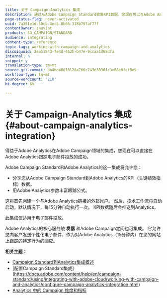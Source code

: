 ```yaml
---
title: 关于 Campaign-Analytics 集成
description: 通过从Adobe Campaign Standard收集KPI数据，您现在可以与Adobe Analytics共享活动数据，以衡量来自Adobe Campaign的电子邮件营销指标。
page-status-flag: never-activated
uuid: 7a351e1d-50cb-4ec5-8b66-318b797af77f
contentOwner: sauviat
products: SG_CAMPAIGN/STANDARD
audience: integrating
content-type: reference
topic-tags: working-with-campaign-and-analytics
discoiquuid: 2ea51543-fe4d-462b-b47e-9ccaa1d68dfa
internal: n
snippet: y
translation-type: tm+mt
source-git-commit: da4be48018128a766c749e30301c3c86e9fcf9e9
workflow-type: tm+mt
source-wordcount: '210'
ht-degree: 6%

---
```



# 关于 Campaign-Analytics 集成{#about-campaign-analytics-integration}

得益于Adobe Analytics在Adobe Campaign领域的集成，您现在可以直接在Adobe Analytics跟踪电子邮件投放的成功。

Adobe Campaign Standard和Adobe Analytics的这一集成将允许您：

* 分享您从Adobe Campaign Standard到Adobe Analytics的KPI（关键绩效指标）数据。
* 用Adobe Analytics参数丰富跟踪公式。

这将首先创建一个与Adobe Analytics链接的外部帐户。 然后，技术工作流将自动启动，默认情况下，每15分钟自动执行一次。 KPI数据随后会推送到Analytics。

此集成仅适用于电子邮件投放。

Adobe Analytics的核心服务触 **发器** 和Adobe Campaign之间也可集成。 它允许您向客户发送个性化电子邮件，作为对Adobe Analytics（15分钟内）在您的网站上跟踪的特定行为的回应。

**相关主题：**

* [Campaign Standard到Analytics集成概述](https://docs.adobe.com/content/help/en/analytics/integration/adobe-campaign.html)
* [配置Campaign Standard集成] (https://docs.adobe.com/content/help/en/campaign-standard/using/integrating-with-adobe-cloud/working-with-campaign-and-analytics/configure-campaign-analytics-integration.html)
* [Analytics 中的 Campaign 维度和指标](../../integrating/using/campaign-dimensions-and-metrics-in-analytics.md)
